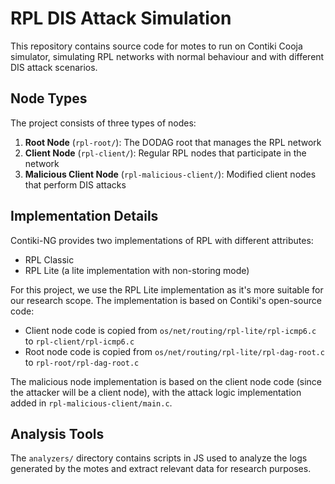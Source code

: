 # RPL DIS Attack Simulation

This repository contains source code for motes to run on Contiki Cooja simulator, simulating RPL networks with normal behaviour and with different DIS attack scenarios.

## Node Types

The project consists of three types of nodes:

1. **Root Node** (`rpl-root/`): The DODAG root that manages the RPL network
2. **Client Node** (`rpl-client/`): Regular RPL nodes that participate in the network
3. **Malicious Client Node** (`rpl-malicious-client/`): Modified client nodes that perform DIS attacks

## Implementation Details

Contiki-NG provides two implementations of RPL with different attributes:

- RPL Classic
- RPL Lite (a lite implementation with non-storing mode)

For this project, we use the RPL Lite implementation as it's more suitable for our research scope. The implementation is based on Contiki's open-source code:

- Client node code is copied from `os/net/routing/rpl-lite/rpl-icmp6.c` to `rpl-client/rpl-icmp6.c`
- Root node code is copied from `os/net/routing/rpl-lite/rpl-dag-root.c` to `rpl-root/rpl-dag-root.c`

The malicious node implementation is based on the client node code (since the attacker will be a client node), with the attack logic implementation added in `rpl-malicious-client/main.c`.

## Analysis Tools

The `analyzers/` directory contains scripts in JS used to analyze the logs generated by the motes and extract relevant data for research purposes.
